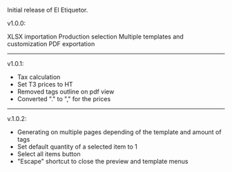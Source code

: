 Initial release of El Etiquetor.

v1.0.0:

XLSX importation
Production selection
Multiple templates and customization
PDF exportation

-------------------------------------------

v1.0.1:

- Tax calculation
- Set T3 prices to HT
- Removed tags outline on pdf view
- Converted "." to "," for the prices

-------------------------------------------

v.1.0.2:
- Generating on multiple pages depending of the template and amount of tags
- Set default quantity of a selected item to 1
- Select all items button
- "Escape" shortcut to close the preview and template menus